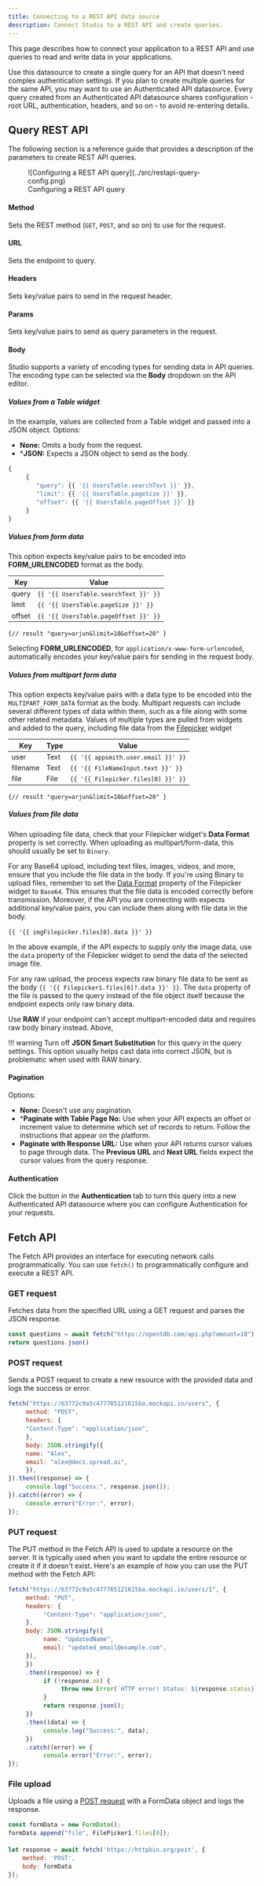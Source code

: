 ```yaml
---
title: Connecting to a REST API data source
description: Connect Studio to a REST API and create queries.
---
```


<!--
README

For guidance on how to write documenation, see https://dev.stage.spread.ai/docs/contributor/guide.html. Contact Documentation when this document is ready for review.
-->

This page describes how to connect your application to a REST API and use queries to read and write data in your applications.

Use this datasource to create a single query for an API that doesn't need complex authentication settings. If you plan to create multiple queries for the same API, you may want to use an Authenticated API datasource. Every query created from an Authenticated API datasource shares configuration - root URL, authentication, headers, and so on - to avoid re-entering details.

## Query REST API

The following section is a reference guide that provides a description of the parameters to create REST API queries.

<figure markdown="span">
     ![Configuring a REST API query](../src/restapi-query-config.png)
     <figcaption>Configuring a REST API query</figcaption>
</figure>

#### Method

 Sets the REST method (`GET`, `POST`, and so on) to use for the request.

#### URL

 Sets the endpoint to query.

#### Headers

Sets key/value pairs to send in the request header.

#### Params

 Sets key/value pairs to send as query parameters in the request.

#### Body

Studio supports a variety of encoding types for sending data in API queries. The encoding type can be selected via the **Body** dropdown on the API editor.

##### Values from a Table widget
In the example, values are collected from a Table widget and passed into a JSON object.
Options:

* **None:** Omits a body from the request.
* ***JSON:** Expects a JSON object to send as the body.

```js
{
     {
        "query": {{ '{{ UsersTable.searchText }}' }},
        "limit": {{ '{{ UsersTable.pageSize }}' }},
        "offset": {{ '{{ UsersTable.pageOffset }}' }}
     }
}
```

##### Values from form data

This option expects key/value pairs to be encoded into **FORM_URLENCODED** format as the body.

| Key | Value |
| --- | ---- |
| query  | `{{ '{{ UsersTable.searchText }}' }}` |
| limit  | `{{ '{{ UsersTable.pageSize }}' }}`   |
| offset | `{{ '{{ UsersTable.pageOffset }}' }}` |

`{// result "query=arjun&limit=10&offset=20" }`

Selecting **FORM_URLENCODED**, for `application/x-www-form-urlencoded`, automatically encodes your key/value pairs for sending in the request body.

##### Values from multipart form data

This option expects key/value pairs with a data type to be encoded into the `MULTIPART_FORM_DATA` format as the body. Multipart requests can include several different types of data within them, such as a file along with some other related metadata. Values of multiple types are pulled from widgets and added to the query, including file data from the [Filepicker](widgets/filepicker.md) widget

| Key | Type | Value |
| --- | --- | --- |
| user | Text | `{{ '{{ appsmith.user.email }}' }}` |
| filename | Text | `{{ '{{ FileNameInput.text }}' }}` |
| file | File | `{{ '{{ Filepicker.files[0] }}' }}` |

`{// result "query=arjun&limit=10&offset=20" }`

##### Values from file data

When uploading file data, check that your Filepicker widget's **Data Format** property is set correctly. When uploading as multipart/form-data, this should usually be set to `Binary`.

For any Base64 upload, including text files, images, videos, and more, ensure that you include the file data in the body. If you're using Binary to upload files, remember to set the [Data Format](widgets/filepicker.md#data-format-string) property of the Filepicker widget to `Base64`. This ensures that the file data is encoded correctly before transmission. Moreover, if the API you are connecting with expects additional key/value pairs, you can include them along with file data in the body.

`{{ '{{ imgFilepicker.files[0].data }}' }}`

In the above example, if the API expects to supply only the image data, use the `data` property of the Filepicker widget to send the data of the selected image file.

For any raw upload, the process expects raw binary file data to be sent as the body
`{{ '{{ Filepicker1.files[0]?.data }}' }}`. The `data` property of the file is passed to the query instead of the file object itself because the endpoint expects only raw binary data.

Use **RAW** if your endpoint can't accept multipart-encoded data and requires raw body binary instead. Above, </p>

!!! warning
     Turn off **JSON Smart Substitution** for this query in the query settings. This option usually helps cast data into correct JSON, but is problematic when used with RAW binary.

#### Pagination

Options:

* **None:** Doesn't use any pagination.
* ***Paginate with Table Page No:** Use when your API expects an offset or increment value to determine which set of records to return. Follow the instructions that appear on the platform.
* **Paginate with Response URL:** Use when your API returns cursor values to page through data. The **Previous URL** and **Next URL** fields expect the cursor values from the query response.


#### Authentication

Click the button in the **Authentication** tab to turn this query into a new Authenticated API datasource where you can configure Authentication for your requests.


## Fetch API

The Fetch API provides an interface for executing network calls programmatically. You can use `fetch()` to programmatically configure and execute a REST API.  

### GET request

Fetches data from the specified URL using a GET request and parses the JSON response.

```javascript
const questions = await fetch("https://opentdb.com/api.php?amount=10")
return questions.json()
```

### POST request

Sends a POST request to create a new resource with the provided data and logs the success or error.

```javascript
fetch("https://63772c9a5c477765121615ba.mockapi.io/users", {
     method: "POST",
     headers: {
     "Content-Type": "application/json",
     },
     body: JSON.stringify({
     name: "Alex",
     email: "alex@docs.spread.ai",
     }),
}).then((response) => {
     console.log("Success:", response.json());
}).catch((error) => {
     console.error("Error:", error);
});
```

### PUT request

The PUT method in the Fetch API is used to update a resource on the server. It is typically used when you want to update the entire resource or create it if it doesn't exist. Here's an example of how you can use the PUT method with the Fetch API:

```js
fetch("https://63772c9a5c477765121615ba.mockapi.io/users/1", {
     method: "PUT",
     headers: {
          "Content-Type": "application/json",
     },
     body: JSON.stringify({
          name: "UpdatedName",
          email: "updated_email@example.com",
     }),
     })
     .then((response) => {
          if (!response.ok) {
               throw new Error(`HTTP error! Status: ${response.status}`);
          }
          return response.json();
     })
     .then((data) => {
          console.log("Success:", data);
     })
     .catch((error) => {
          console.error("Error:", error);
});
```

### File upload

Uploads a file using a [POST request](#post-request) with a FormData object and logs the response.

```javascript
const formData = new FormData();
formData.append("file", FilePicker1.files[0]);
		
let response = await fetch('https://httpbin.org/post', {
	method: 'POST',
	body: formData
});
```

